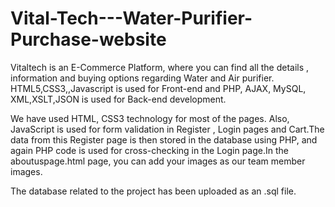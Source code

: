 # Vital-Tech---Water-Purifier-Purchase-website
Vitaltech is an E-Commerce Platform, where you can find all the details , information and buying options regarding Water and Air purifier. HTML5,CSS3,,Javascript is used for Front-end and PHP, AJAX, MySQL, XML,XSLT,JSON is used for Back-end development. 

We have used HTML, CSS3  technology for most of the pages. Also, JavaScript is used for form validation in Register , Login pages and Cart.The data from this Register page is then stored in the database using PHP, and again PHP code is used for cross-checking in the Login page.In the aboutuspage.html page, you can add your images as our team member images.

The database related to the project has been uploaded as an .sql file.
